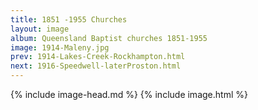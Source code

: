 ```yaml
---
title: 1851 -1955 Churches
layout: image
album: Queensland Baptist churches 1851-1955
image: 1914-Maleny.jpg
prev: 1914-Lakes-Creek-Rockhampton.html
next: 1916-Speedwell-laterProston.html
---
```

 {% include image-head.md %}
{% include image.html %}